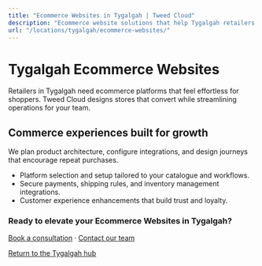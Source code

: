 ```yaml
---
title: "Ecommerce Websites in Tygalgah | Tweed Cloud"
description: "Ecommerce website solutions that help Tygalgah retailers sell with confidence."
url: "/locations/tygalgah/ecommerce-websites/"
---
```


# Tygalgah Ecommerce Websites

Retailers in Tygalgah need ecommerce platforms that feel effortless for shoppers. Tweed Cloud designs stores that convert while streamlining operations for your team.

## Commerce experiences built for growth

We plan product architecture, configure integrations, and design journeys that encourage repeat purchases.

- Platform selection and setup tailored to your catalogue and workflows.
- Secure payments, shipping rules, and inventory management integrations.
- Customer experience enhancements that build trust and loyalty.

### Ready to elevate your Ecommerce Websites in Tygalgah?

[Book a consultation](/consultation/) · [Contact our team](/contact/)

[Return to the Tygalgah hub](/locations/tygalgah/)
